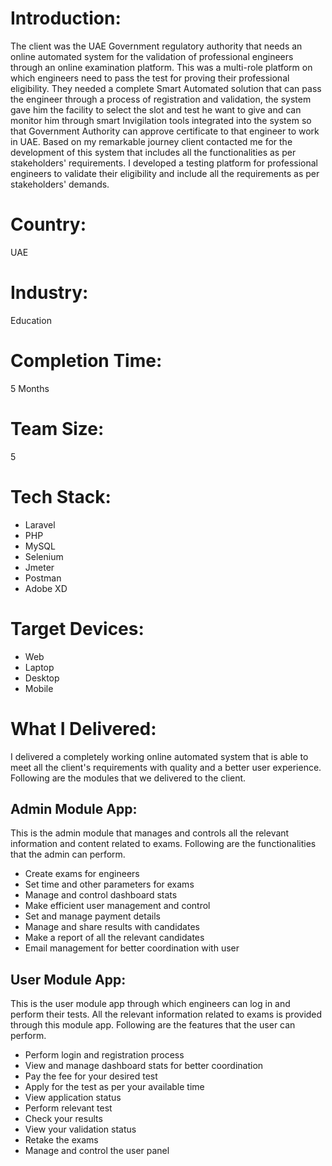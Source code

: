 # Introduction:
The client was the UAE Government regulatory authority that needs an online automated system for the validation of professional engineers through an online examination platform. This was a multi-role platform on which engineers need to pass the test for proving their professional eligibility. They needed a complete Smart Automated solution that can pass the engineer through a process of registration and validation, the system gave him the facility to select the slot and test he want to give and can monitor him through smart Invigilation tools integrated into the system so that Government Authority can approve certificate to that engineer to work in UAE. 
Based on my remarkable journey client contacted me for the development of this system that includes all the functionalities as per stakeholders' requirements.
I developed a testing platform for professional engineers to validate their eligibility and include all the requirements as per stakeholders' demands.
# Country:
UAE
# Industry:
Education
# Completion Time:
5 Months
# Team Size:
5
# Tech Stack:
- Laravel
- PHP
- MySQL
- Selenium
- Jmeter
- Postman
- Adobe XD

# Target Devices:
- Web
- Laptop
- Desktop
- Mobile
# What I Delivered:
I delivered a completely working online automated system that is able to meet all the client's requirements with quality and a better user experience. Following are the modules that we delivered to the client.
## Admin Module App:
This is the admin module that manages and controls all the relevant information and content related to exams. Following are the functionalities that the admin can perform.
- Create exams for engineers
- Set time and other parameters for exams
- Manage and control dashboard stats
- Make efficient user management and control
- Set and manage payment details
- Manage and share results with candidates
- Make a report of all the relevant candidates
- Email management for better coordination with user
## User Module App:
This is the user module app through which engineers can log in and perform their tests. All the relevant information related to exams is provided through this module app. Following are the features that the user can perform.
- Perform login and registration process
- View and manage dashboard stats for better coordination
- Pay the fee for your desired test
- Apply for the test as per your available time
- View application status
- Perform relevant test
- Check your results
- View your validation status
- Retake the exams
- Manage and control the user panel
